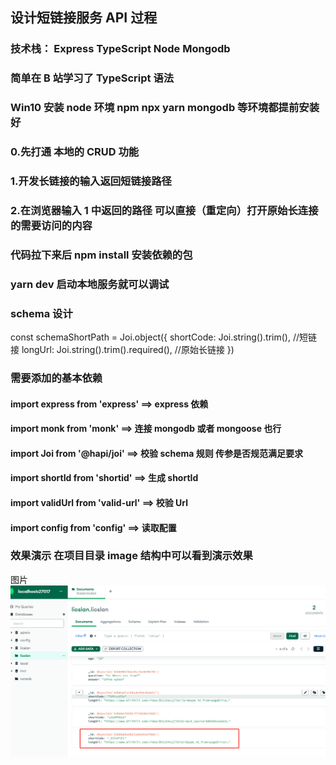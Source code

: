 ## 设计短链接服务 API 过程

### 技术栈： Express TypeScript Node Mongodb

### 简单在 B 站学习了 TypeScript 语法

### Win10 安装 node 环境 npm npx yarn mongodb 等环境都提前安装好

### 0.先打通 本地的 CRUD 功能

### 1.开发长链接的输入返回短链接路径

### 2.在浏览器输入 1 中返回的路径 可以直接（重定向）打开原始长连接的需要访问的内容

### 代码拉下来后 npm install 安装依赖的包

### yarn dev 启动本地服务就可以调试

### schema 设计

const schemaShortPath = Joi.object({
shortCode: Joi.string().trim(), //短链接
longUrl: Joi.string().trim().required(), //原始长链接
})

### 需要添加的基本依赖

#### import express from 'express' ==> express 依赖

#### import monk from 'monk' ==> 连接 mongodb 或者 mongoose 也行

#### import Joi from '@hapi/joi' ==> 校验 schema 规则 传参是否规范满足要求

#### import shortId from 'shortid' ==> 生成 shortId

#### import validUrl from 'valid-url' ==> 校验 Url

#### import config from 'config' ==> 读取配置

### 效果演示 在项目目录 image 结构中可以看到演示效果

图片  
![test-database-connection](https://github.com/ailin-licslan/short-service-api/blob/main/image/test-database.png)
